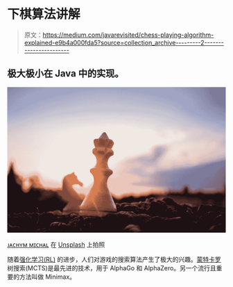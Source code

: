 # 下棋算法讲解

> 原文：<https://medium.com/javarevisited/chess-playing-algorithm-explained-e9b4a000fda5?source=collection_archive---------2----------------------->

## 极大极小在 Java 中的实现。

![](img/e5c66186982ce2acd3e586cf5d6b1d0f.png)

[ᴊᴀᴄʜʏᴍ ᴍɪᴄʜᴀʟ](https://unsplash.com/@jachymmichal?utm_source=medium&utm_medium=referral) 在 [Unsplash](https://unsplash.com?utm_source=medium&utm_medium=referral) 上拍照

随着[强化学习(RL)](/swlh/what-are-the-fundamentals-of-reinforcement-learning-61c5d6979ed7) 的进步，人们对游戏的搜索算法产生了极大的兴趣。[蒙特卡罗](https://towardsdatascience.com/understading-monte-carlo-simulation-through-basketball-implementation-in-python-37505257dfc6)树搜索(MCTS)是最先进的技术，用于 AlphaGo 和 AlphaZero。另一个流行且重要的方法叫做 Minimax。